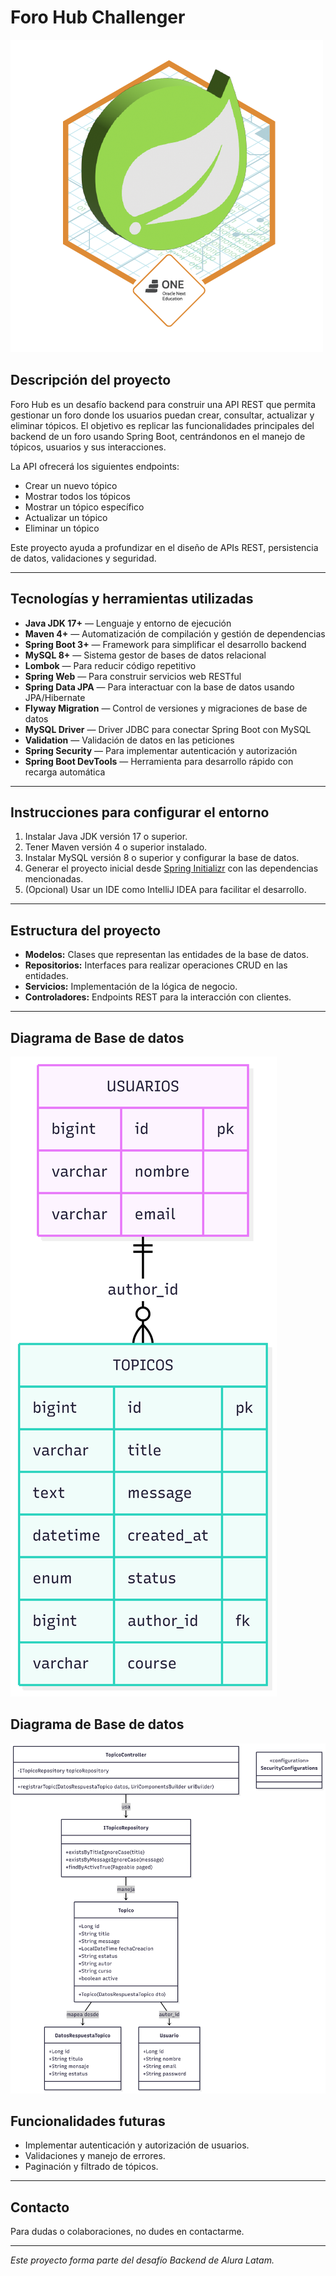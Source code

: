 # Foro Hub Challenger

![Insignia foro hub](docs/img/foro-hub.png)

## Descripción del proyecto

Foro Hub es un desafío backend para construir una API REST que permita gestionar un foro donde los usuarios puedan crear, consultar, actualizar y eliminar tópicos. El objetivo es replicar las funcionalidades principales del backend de un foro usando Spring Boot, centrándonos en el manejo de tópicos, usuarios y sus interacciones.

La API ofrecerá los siguientes endpoints:

- Crear un nuevo tópico
- Mostrar todos los tópicos
- Mostrar un tópico específico
- Actualizar un tópico
- Eliminar un tópico

Este proyecto ayuda a profundizar en el diseño de APIs REST, persistencia de datos, validaciones y seguridad.

---

## Tecnologías y herramientas utilizadas

- **Java JDK 17+** — Lenguaje y entorno de ejecución
- **Maven 4+** — Automatización de compilación y gestión de dependencias
- **Spring Boot 3+** — Framework para simplificar el desarrollo backend
- **MySQL 8+** — Sistema gestor de bases de datos relacional
- **Lombok** — Para reducir código repetitivo
- **Spring Web** — Para construir servicios web RESTful
- **Spring Data JPA** — Para interactuar con la base de datos usando JPA/Hibernate
- **Flyway Migration** — Control de versiones y migraciones de base de datos
- **MySQL Driver** — Driver JDBC para conectar Spring Boot con MySQL
- **Validation** — Validación de datos en las peticiones
- **Spring Security** — Para implementar autenticación y autorización
- **Spring Boot DevTools** — Herramienta para desarrollo rápido con recarga automática

---

## Instrucciones para configurar el entorno

1. Instalar Java JDK versión 17 o superior.
2. Tener Maven versión 4 o superior instalado.
3. Instalar MySQL versión 8 o superior y configurar la base de datos.
4. Generar el proyecto inicial desde [Spring Initializr](https://start.spring.io/) con las dependencias mencionadas.
5. (Opcional) Usar un IDE como IntelliJ IDEA para facilitar el desarrollo.

---

## Estructura del proyecto

- **Modelos:** Clases que representan las entidades de la base de datos.
- **Repositorios:** Interfaces para realizar operaciones CRUD en las entidades.
- **Servicios:** Implementación de la lógica de negocio.
- **Controladores:** Endpoints REST para la interacción con clientes.

---

## Diagrama de Base de datos

![Insignia foro hub](docs/diagrams/MER/DB.png)

## Diagrama de Base de datos

![Insignia foro hub](docs/diagrams/UML/diagramaDeClases.png)

## Funcionalidades futuras

- Implementar autenticación y autorización de usuarios.
- Validaciones y manejo de errores.
- Paginación y filtrado de tópicos.

---

## Contacto

Para dudas o colaboraciones, no dudes en contactarme.

---

*Este proyecto forma parte del desafío Backend de Alura Latam.*
